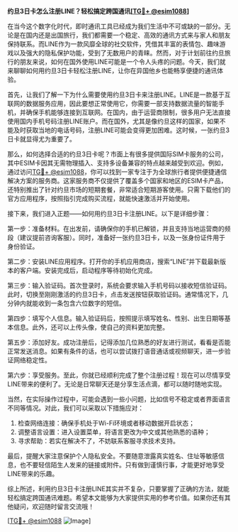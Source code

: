 **约旦3日卡怎么注册LINE？轻松搞定跨国通讯[[TG💪+ @esim1088](https://t.me/s/esim1088)]**

在当今这个数字化时代，即时通讯工具已经成为我们生活中不可或缺的一部分。无论是在国内还是出国旅行，我们都需要一个稳定、高效的通讯方式来与家人和朋友保持联系。而LINE作为一款风靡全球的社交软件，凭借其丰富的表情包、趣味游戏以及强大的隐私保护功能，受到了无数用户的青睐。然而，对于计划前往约旦旅行的朋友来说，如何在国外使用LINE可能是一个令人头疼的问题。今天，我们就来聊聊如何用约旦3日卡轻松注册LINE，让你在异国他乡也能畅享便捷的通讯体验。

首先，让我们了解一下为什么需要使用约旦3日卡来注册LINE。LINE是一款基于互联网的数据服务应用，因此要想正常使用它，你需要一部支持数据流量的智能手机，并确保手机能够连接到互联网。在国内，由于运营商限制，很多用户无法直接使用国内手机号码注册LINE账户。而在国外，尤其是像约旦这样的国家，如果不能及时获取当地的电话号码，注册LINE可能会变得更加困难。这时候，一张约旦3日卡就显得尤为重要了。

那么，如何选择合适的约旦3日卡呢？市面上有很多提供国际SIM卡服务的公司，其中ESIM卡因其无需物理插入、支持多设备兼容的特点越来越受到欢迎。例如，通过访问[TG💪+ @esim1088](https://t.me/s/esim1088)，你可以找到一家专注于为全球旅行者提供便捷通信解决方案的服务商。这家服务商不仅提供了覆盖多个国家和地区的ESIM卡产品，还特别推出了针对约旦市场的短期套餐，非常适合短期游客使用。只需下载他们的官方应用程序，按照指引完成购买流程，就能快速激活并开始使用。

接下来，我们进入正题——如何用约旦3日卡注册LINE。以下是详细步骤：

第一步：准备材料。在出发前，请确保你的手机已解锁，并且支持当地运营商的频段（建议提前咨询客服）。同时，准备好一张约旦3日卡，以及一张身份证件用于身份验证。

第二步：安装LINE应用程序。打开你的手机应用商店，搜索“LINE”并下载最新版本的客户端。安装完成后，启动程序等待初始化完成。

第三步：输入验证码。首次登录时，系统会要求输入手机号码以接收短信验证码。此时，切换至刚刚激活的约旦3日卡，点击发送按钮获取验证码。通常情况下，几分钟内就能收到一条包含六位数字的短信。

第四步：填写个人信息。输入验证码后，按照提示填写姓名、性别、出生日期等基本信息。此外，还可以上传头像，使自己的资料更加完整。

第五步：添加好友。成功注册后，记得添加几位熟悉的好友进行测试，看看是否能正常发送消息。如果有条件的话，也可以尝试拨打语音通话或视频聊天，进一步验证网络稳定性。

第六步：享受服务。至此，你就已经顺利完成了整个注册过程！现在可以尽情享受LINE带来的便利了。无论是日常聊天还是分享生活点滴，都可以随时随地实现。

当然，在实际操作过程中，可能会遇到一些小问题，比如信号不稳定或者界面语言不同等情况。对此，我们可以采取以下措施应对：

1. 检查网络连接：确保手机处于Wi-Fi环境或者移动数据开启状态；
2. 调整语言设置：进入设置菜单，将语言更改为中文或其他熟悉的语种；
3. 寻求帮助：若实在解决不了，不妨联系客服寻求技术支持。

最后，提醒大家注意保护个人隐私安全。不要随意泄露真实姓名、住址等敏感信息，也不要轻信陌生人发来的链接或附件。只有做到谨慎行事，才能更好地享受LINE带来的乐趣。

综上所述，利用约旦3日卡注册LINE其实并不复杂，只要掌握了正确的方法，就能轻松搞定跨国通讯难题。希望本文能够为大家提供实用的参考价值。如果你还有其他疑问，欢迎随时留言交流哦！

[[TG💪+ @esim1088](https://t.me/s/esim1088) ![Image](https://i.postimg.cc/4NQfJmqS/Snipaste-2025-05-13-00-14-12.png)]